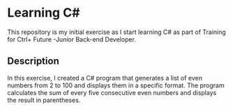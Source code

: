 # Learning C#

This repository is my initial exercise as I start learning C# as part of Training for Ctrl+ Future -Junior Back-end Developer.

## Description

In this exercise, I created a C# program that generates a list of even numbers from 2 to 100 and displays them in a specific format. The program calculates the sum of every five consecutive even numbers and displays the result in parentheses.
